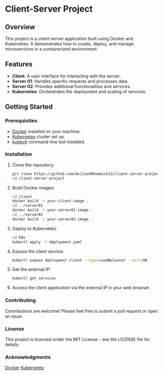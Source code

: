 # Client-Server Project

## Overview

This project is a client-server application built using Docker and Kubernetes. It demonstrates how to create, deploy, and manage microservices in a containerized environment.

## Features

- **Client**: A user interface for interacting with the server.
- **Server 01**: Handles specific requests and processes data.
- **Server 02**: Provides additional functionalities and services.
- **Kubernetes**: Orchestrates the deployment and scaling of services.

## Getting Started

### Prerequisites

- [Docker](https://www.docker.com/get-started) installed on your machine.
- [Kubernetes](https://kubernetes.io/docs/setup/) cluster set up.
- [kubectl](https://kubernetes.io/docs/tasks/tools/) command-line tool installed.

### Installation

1. Clone the repository:

   ```bash
   git clone https://github.com/AvilashBhowmick12/client-server-project.git
   cd client-server-project

2. Build Docker images:

    ```bash
    cd client
    docker build -t your-client-image .
    cd ../server01
    docker build -t your-server01-image .
    cd ../server02
    docker build -t your-server02-image .

3. Deploy to Kubernetes:

    ```bash
    cd k8s
    kubectl apply -f deployment.yaml

4. Expose the client service:

    ```bash
    kubectl expose deployment client --type=LoadBalancer --port=80

5. Get the external IP:

    ```bash
    kubectl get services

6. Access the client application via the external IP in your web browser.

### Contributing

Contributions are welcome! Please feel free to submit a pull request or open an issue.

### License

This project is licensed under the MIT License - see the LICENSE file for details.

### Acknowledgments
[Docker](https://www.docker.com/)
[Kubernetes](https://kubernetes.io/)